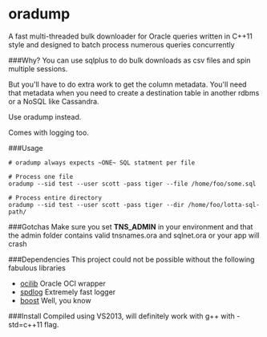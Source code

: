 oradump
=======

A fast multi-threaded bulk downloader for Oracle queries written in C++11 style and designed to batch process numerous queries concurrently

###Why?
You can use sqlplus to do bulk downloads as csv files and spin multiple sessions.  

But you'll have to do extra work to get the column metadata.
You'll need that metadata when you need to create a destination table in another rdbms or a NoSQL like Cassandra.

Use oradump instead.

Comes with logging too.

###Usage
```
# oradump always expects ~ONE~ SQL statment per file

# Process one file
oradump --sid test --user scott -pass tiger --file /home/foo/some.sql

# Process entire directory
oradump --sid test --user scott -pass tiger --dir /home/foo/lotta-sql-path/
```
###Gotchas
Make sure you set __TNS_ADMIN__ in your environment and that the admin folder contains valid tnsnames.ora and sqlnet.ora or your app will crash

###Dependencies
This project could not be possible without the following fabulous libraries
* [ocilib](http://orclib.sourceforge.net/) Oracle OCI wrapper
* [spdlog](https://github.com/gabime/spdlog) Extremely fast logger
* [boost](http://sourceforge.net/projects/boost/files/boost-binaries/) Well, you know

###Install
Compiled using VS2013, will definitely work with g++ with -std=c++11 flag.